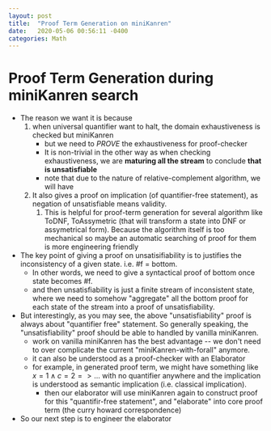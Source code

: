 ```yaml
---
layout: post
title:  "Proof Term Generation on miniKanren"
date:   2020-05-06 00:56:11 -0400
categories: Math
---
```

# Proof Term Generation during miniKanren search
* The reason we want it is because
  1. when universal quantifier want to halt, the domain exhaustiveness is checked but miniKanren
     * but we need to *PROVE* the exhaustiveness for proof-checker
     * It is non-trivial in the other way as when checking exhaustiveness, we are **maturing all the stream** to conclude **that is unsatisfiable**
     * note that due to the nature of relative-complement algorithm, we will have
  2. It also gives a proof on implication (of quantifier-free statement), as negation of unsatisfiable means validity.    
     1. This is helpful for proof-term generation for several algorithm like ToDNF, ToAssymetric (that will transform a state into DNF or assymetrical form). Because the algorithm itself is too mechanical so maybe an automatic searching of proof for them is more engineering friendly
* The key point of giving a proof on unsatisifiability is to justifies the inconsistency of a given state. i.e. #f = bottom. 
  * In other words, we need to give a syntactical proof of bottom once state becomes #f.
  * and then unsatisfiability is just a finite stream of inconsistent state, where we need to somehow "aggregate" all the bottom proof for each state of the stream into a proof of unsatisfiability.
* But interestingly, as you may see, the above "unsatisfiability" proof is always about "quantifier free" statement. So generally speaking, the "unsatisfiability" proof should be able to handled by vanilla miniKanren.
  * work on vanilla miniKanren has the best advantage -- we don't need to over complicate the current "miniKanren-with-forall" anymore. 
  * it can also be understood as a proof-checker with an Elaborator
  * for example, in generated proof term, we might have something like $x=1 \land c=2 => ...$ with no quantifier anywhere and the implication is understood as semantic implication (i.e. classical implication).
    * then our elaborator will use miniKanren again to construct proof for this "quantifir-free statement", and "elaborate" into core proof term (the curry howard correspondence)
* So our next step is to engineer the elaborator